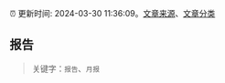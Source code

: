 :alarm_clock: 更新时间: 2024-03-30 11:36:09。[文章来源](/README.md)、[文章分类](/TAGS.md)

## 报告


> 关键字：`报告`、`月报`



